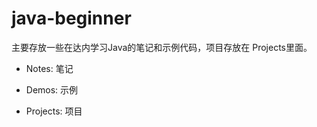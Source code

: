 # java-beginner

主要存放一些在达内学习Java的笔记和示例代码，项目存放在 Projects里面。

- Notes: 笔记

- Demos: 示例

- Projects: 项目
